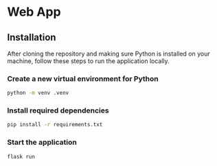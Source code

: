 # Web App

## Installation

After cloning the repository and making sure Python is installed on your machine,
follow these steps to run the application locally.

### Create a new virtual environment for Python

```bash
python -m venv .venv
```

### Install required dependencies

```bash
pip install -r requirements.txt
```

### Start the application

```bash
flask run
```

